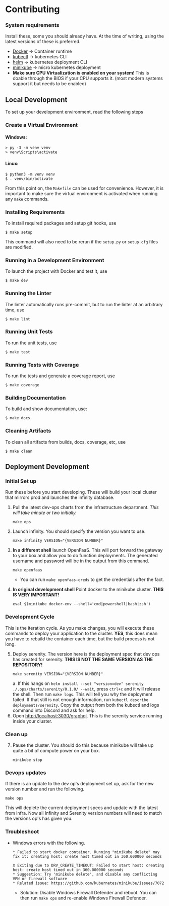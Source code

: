 # Contributing

### System requirements

Install these, some you should already have. At the time of writing, using the 
latest versions of these is preferred. 

 - [Docker](https://docs.docker.com/get-docker/) ->  Container runtime
 - [kubectl](https://kubernetes.io/docs/tasks/tools/install-kubectl/) -> kubernetes CLI
 - [helm](https://helm.sh/docs/intro/install/) -> kubernetes deployment CLI
 - [minikube](https://minikube.sigs.k8s.io/docs/start/) -> micro kubernetes deployment
 - **Make sure CPU Virtualization is enabled on your system**! This is doable through the 
   BIOS if your CPU supports it. (most modern systems support it but needs to be 
   enabled)

## Local Development

To set up your development environment, read the following steps

### Create a Virtual Environment

#### Windows:
```shell
> py -3 -m venv venv
> venv\Scripts\activate
```

#### Linux:
```shell
$ python3 -m venv venv
$ . venv/bin/activate
```

From this point on, the ``Makefile`` can be used for convenience. However, it is important to make sure the
virtual environment is activated when running any ``make`` commands.

### Installing Requirements

To install required packages and setup git hooks, use
```shell
$ make setup
```

This command will also need to be rerun if the ``setup.py`` or ``setup.cfg`` files are modified.

### Running in a Development Environment

To launch the project with Docker and test it, use
```shell
$ make dev
```

### Running the Linter

The linter automatically runs pre-commit, but to run the linter at an arbitrary time, use
```shell
$ make lint
```

### Running Unit Tests

To run the unit tests, use
```shell
$ make test
```

### Running Tests with Coverage

To run the tests and generate a coverage report, use
```shell
$ make coverage
```

### Building Documentation

To build and show documentation, use:
```shell
$ make docs
```

### Cleaning Artifacts

To clean all artifacts from builds, docs, coverage, etc, use
```shell
$ make clean
```

## Deployment Development
   
### Initial Set up
Run these before you start developing. These will build your local cluster that 
mirrors prod and launches the infinity database.

 1. Pull the latest dev-ops charts from the infrastructure department. 
    *This will take minute or two initially.*
    ```shell
    make ops
    ```
 2. Launch infinity. You should specify the version you want to use.
    ```shell
    make infinity VERSION="{VERSION NUMBER}"
    ```
 3. **In a different shell** launch OpenFaaS. This will port forward the gateway 
    to your box and allow you to do function deployments. The generated username 
    and password will be in the output from this command.
    ```shell
    make openfaas
    ```
    * You can run `make openfaas-creds` to get the credentials after the fact.    

 4. **In original development shell** Point docker to the minikube cluster. **THIS IS VERY IMPORTANT!**
    ```shell
    eval $(minikube docker-env --shell='cmd|powershell|bash|zsh')
    ```

### Development Cycle
This is the iteration cycle. As you make changes, you will execute these 
commands to deploy your application to the cluster. **YES**, this does mean you have 
to rebuild the container each time, but the build process is not long.

 5. Deploy serenity. The version here is the deployment spec that dev ops has 
    created for serenity. **THIS IS NOT THE SAME VERSION AS THE REPOSITORY!**
    ```shell
    make serenity VERSION="{VERSION NUMBER}"
    ```
    a. If this hangs on `helm install --set "version=dev" serenity ./.ops/charts/serenity/0.1.0/ --wait`, 
    press `ctrl+c` and it will release the shell. Then run `make logs`. This will tell you why the 
    deployment failed. If that still is not enough information, run `kubectl describe deployments/serenity`. 
    Copy the output from both the kubectl and logs command into Discord and ask for help. 
 6. Open [http://localhost:3030/graphql](http://localhost:3030/graphql). This is 
    the serenity service running inside your cluster.
    
### Clean up

 7. Pause the cluster. You should do this because minikube will take up quite a bit of 
    compute power on your box. 
    ```shell
    minikube stop
    ```

### Devops updates

If there is an update to the dev op's deployment set up, ask for the new version 
number and run the following.

```shell
make ops
```

This will deplete the current deployment specs and update with the latest from infra.
Now all Infinity and Serenity version numbers will need to match the versions op's has 
given you.

### Troubleshoot

 * Windows errors with the following.
    ```shell
    * Failed to start docker container. Running "minikube delete" may fix it: creating host: create host timed out in 360.000000 seconds
    
    X Exiting due to DRV_CREATE_TIMEOUT: Failed to start host: creating host: create host timed out in 360.000000 seconds
    * Suggestion: Try 'minikube delete', and disable any conflicting VPN or firewall software
    * Related issue: https://github.com/kubernetes/minikube/issues/7072
    ```
    * Solution: Disable Windows Firewall Defender and reboot. You can then run `make ops` and 
      re-enable Windows Firewall Defender. 